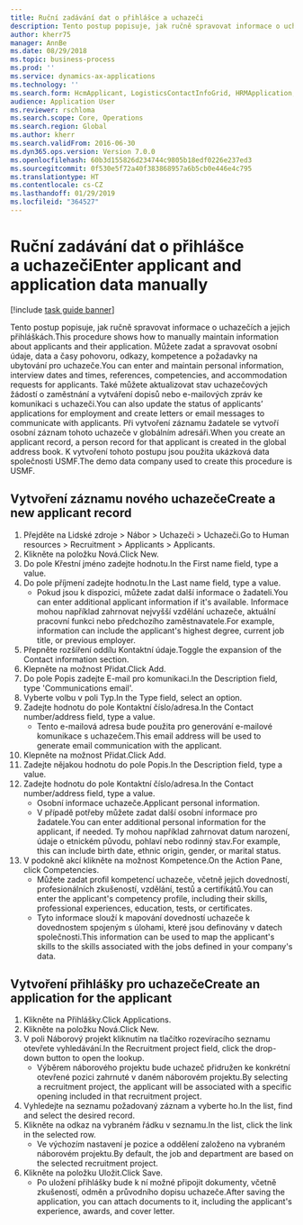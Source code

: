 ```yaml
---
title: Ruční zadávání dat o přihlášce a uchazeči
description: Tento postup popisuje, jak ručně spravovat informace o uchazečích a jejich přihláškách.
author: kherr75
manager: AnnBe
ms.date: 08/29/2018
ms.topic: business-process
ms.prod: ''
ms.service: dynamics-ax-applications
ms.technology: ''
ms.search.form: HcmApplicant, LogisticsContactInfoGrid, HRMApplication,  DirPartyTable
audience: Application User
ms.reviewer: rschloma
ms.search.scope: Core, Operations
ms.search.region: Global
ms.author: kherr
ms.search.validFrom: 2016-06-30
ms.dyn365.ops.version: Version 7.0.0
ms.openlocfilehash: 60b3d155826d234744c9805b18edf0226e237ed3
ms.sourcegitcommit: 0f530e5f72a40f383868957a6b5cb0e446e4c795
ms.translationtype: HT
ms.contentlocale: cs-CZ
ms.lasthandoff: 01/29/2019
ms.locfileid: "364527"
---
```

# <a name="enter-applicant-and-application-data-manually"></a><span data-ttu-id="4cd26-103">Ruční zadávání dat o přihlášce a uchazeči</span><span class="sxs-lookup"><span data-stu-id="4cd26-103">Enter applicant and application data manually</span></span>

[!include [task guide banner](../../includes/task-guide-banner.md)]

<span data-ttu-id="4cd26-104">Tento postup popisuje, jak ručně spravovat informace o uchazečích a jejich přihláškách.</span><span class="sxs-lookup"><span data-stu-id="4cd26-104">This procedure shows how to manually maintain information about applicants and their application.</span></span>   <span data-ttu-id="4cd26-105">Můžete zadat a spravovat osobní údaje, data a časy pohovoru, odkazy, kompetence a požadavky na ubytování pro uchazeče.</span><span class="sxs-lookup"><span data-stu-id="4cd26-105">You can enter and maintain personal information, interview dates and times, references, competencies, and accommodation requests for applicants.</span></span> <span data-ttu-id="4cd26-106">Také můžete aktualizovat stav uchazečových žádostí o zaměstnání a vytváření dopisů nebo e-mailových zpráv ke komunikaci s uchazeči.</span><span class="sxs-lookup"><span data-stu-id="4cd26-106">You can also update the status of applicants’ applications for employment and create letters or email messages to communicate with applicants.</span></span> <span data-ttu-id="4cd26-107">Při vytvoření záznamu žadatele se vytvoří osobní záznam tohoto uchazeče v globálním adresáři.</span><span class="sxs-lookup"><span data-stu-id="4cd26-107">When you create an applicant record, a person record for that applicant is created in the global address book.</span></span>       <span data-ttu-id="4cd26-108">K vytvoření tohoto postupu jsou použita ukázková data společnosti USMF.</span><span class="sxs-lookup"><span data-stu-id="4cd26-108">The demo data company used to create this procedure is USMF.</span></span>


## <a name="create-a-new-applicant-record"></a><span data-ttu-id="4cd26-109">Vytvoření záznamu nového uchazeče</span><span class="sxs-lookup"><span data-stu-id="4cd26-109">Create a new applicant record</span></span>
1. <span data-ttu-id="4cd26-110">Přejděte na Lidské zdroje > Nábor > Uchazeči > Uchazeči.</span><span class="sxs-lookup"><span data-stu-id="4cd26-110">Go to Human resources > Recruitment > Applicants > Applicants.</span></span>
2. <span data-ttu-id="4cd26-111">Klikněte na položku Nová.</span><span class="sxs-lookup"><span data-stu-id="4cd26-111">Click New.</span></span>
3. <span data-ttu-id="4cd26-112">Do pole Křestní jméno zadejte hodnotu.</span><span class="sxs-lookup"><span data-stu-id="4cd26-112">In the First name field, type a value.</span></span>
4. <span data-ttu-id="4cd26-113">Do pole příjmení zadejte hodnotu.</span><span class="sxs-lookup"><span data-stu-id="4cd26-113">In the Last name field, type a value.</span></span>
    * <span data-ttu-id="4cd26-114">Pokud jsou k dispozici, můžete zadat další informace o žadateli.</span><span class="sxs-lookup"><span data-stu-id="4cd26-114">You can enter additional applicant information if it's available.</span></span> <span data-ttu-id="4cd26-115">Informace mohou například zahrnovat nejvyšší vzdělání uchazeče, aktuální pracovní funkci nebo předchozího zaměstnavatele.</span><span class="sxs-lookup"><span data-stu-id="4cd26-115">For example, information can include the applicant's highest degree, current job title, or previous employer.</span></span>  
5. <span data-ttu-id="4cd26-116">Přepněte rozšíření oddílu Kontaktní údaje.</span><span class="sxs-lookup"><span data-stu-id="4cd26-116">Toggle the expansion of the Contact information section.</span></span>
6. <span data-ttu-id="4cd26-117">Klepněte na možnost Přidat.</span><span class="sxs-lookup"><span data-stu-id="4cd26-117">Click Add.</span></span>
7. <span data-ttu-id="4cd26-118">Do pole Popis zadejte E-mail pro komunikaci.</span><span class="sxs-lookup"><span data-stu-id="4cd26-118">In the Description field, type 'Communications email'.</span></span>
8. <span data-ttu-id="4cd26-119">Vyberte volbu v poli Typ.</span><span class="sxs-lookup"><span data-stu-id="4cd26-119">In the Type field, select an option.</span></span>
9. <span data-ttu-id="4cd26-120">Zadejte hodnotu do pole Kontaktní číslo/adresa.</span><span class="sxs-lookup"><span data-stu-id="4cd26-120">In the Contact number/address field, type a value.</span></span>
    * <span data-ttu-id="4cd26-121">Tento e-mailová adresa bude použita pro generování e-mailové komunikace s uchazečem.</span><span class="sxs-lookup"><span data-stu-id="4cd26-121">This email address will be used to generate email communication with the applicant.</span></span>  
10. <span data-ttu-id="4cd26-122">Klepněte na možnost Přidat.</span><span class="sxs-lookup"><span data-stu-id="4cd26-122">Click Add.</span></span>
11. <span data-ttu-id="4cd26-123">Zadejte nějakou hodnotu do pole Popis.</span><span class="sxs-lookup"><span data-stu-id="4cd26-123">In the Description field, type a value.</span></span>
12. <span data-ttu-id="4cd26-124">Zadejte hodnotu do pole Kontaktní číslo/adresa.</span><span class="sxs-lookup"><span data-stu-id="4cd26-124">In the Contact number/address field, type a value.</span></span>
    * <span data-ttu-id="4cd26-125">Osobní informace uchazeče.</span><span class="sxs-lookup"><span data-stu-id="4cd26-125">Applicant personal information.</span></span>  
    * <span data-ttu-id="4cd26-126">V případě potřeby můžete zadat další osobní informace pro žadatele.</span><span class="sxs-lookup"><span data-stu-id="4cd26-126">You can enter additional personal information for the applicant, if needed.</span></span> <span data-ttu-id="4cd26-127">Ty mohou například zahrnovat datum narození, údaje o etnickém původu, pohlaví nebo rodinný stav.</span><span class="sxs-lookup"><span data-stu-id="4cd26-127">For example, this can include birth date, ethnic origin, gender, or marital status.</span></span>  
13. <span data-ttu-id="4cd26-128">V podokně akcí klikněte na možnost Kompetence.</span><span class="sxs-lookup"><span data-stu-id="4cd26-128">On the Action Pane, click Competencies.</span></span>
    * <span data-ttu-id="4cd26-129">Můžete zadat profil kompetencí uchazeče, včetně jejich dovedností, profesionálních zkušeností, vzdělání, testů a certifikátů.</span><span class="sxs-lookup"><span data-stu-id="4cd26-129">You can enter the applicant's competency profile, including their skills, professional experiences, education, tests, or certificates.</span></span>  
    * <span data-ttu-id="4cd26-130">Tyto informace slouží k mapování dovedností uchazeče k dovednostem spojeným s úlohami, které jsou definovány v datech společnosti.</span><span class="sxs-lookup"><span data-stu-id="4cd26-130">This information can be used to map the applicant's skills to the skills associated with the jobs defined in your company's data.</span></span>   

## <a name="create-an-application-for-the-applicant"></a><span data-ttu-id="4cd26-131">Vytvoření přihlášky pro uchazeče</span><span class="sxs-lookup"><span data-stu-id="4cd26-131">Create an application for the applicant</span></span>
1. <span data-ttu-id="4cd26-132">Klikněte na Přihlášky.</span><span class="sxs-lookup"><span data-stu-id="4cd26-132">Click Applications.</span></span>
2. <span data-ttu-id="4cd26-133">Klikněte na položku Nová.</span><span class="sxs-lookup"><span data-stu-id="4cd26-133">Click New.</span></span>
3. <span data-ttu-id="4cd26-134">V poli Náborový projekt kliknutím na tlačítko rozevíracího seznamu otevřete vyhledávání.</span><span class="sxs-lookup"><span data-stu-id="4cd26-134">In the Recruitment project field, click the drop-down button to open the lookup.</span></span>
    * <span data-ttu-id="4cd26-135">Výběrem náborového projektu bude uchazeč přidružen ke konkrétní otevřené pozici zahrnuté v daném náborovém projektu.</span><span class="sxs-lookup"><span data-stu-id="4cd26-135">By selecting a recruitment project, the applicant will be associated with a specific opening included in that recruitment project.</span></span>  
4. <span data-ttu-id="4cd26-136">Vyhledejte na seznamu požadovaný záznam a vyberte ho.</span><span class="sxs-lookup"><span data-stu-id="4cd26-136">In the list, find and select the desired record.</span></span>
5. <span data-ttu-id="4cd26-137">Klikněte na odkaz na vybraném řádku v seznamu.</span><span class="sxs-lookup"><span data-stu-id="4cd26-137">In the list, click the link in the selected row.</span></span>
    * <span data-ttu-id="4cd26-138">Ve výchozím nastavení je pozice a oddělení založeno na vybraném náborovém projektu.</span><span class="sxs-lookup"><span data-stu-id="4cd26-138">By default, the job and department are based on the selected recruitment project.</span></span>  
6. <span data-ttu-id="4cd26-139">Klikněte na položku Uložit.</span><span class="sxs-lookup"><span data-stu-id="4cd26-139">Click Save.</span></span>
    * <span data-ttu-id="4cd26-140">Po uložení přihlášky bude k ní možné připojit dokumenty, včetně zkušeností, odměn a průvodního dopisu uchazeče.</span><span class="sxs-lookup"><span data-stu-id="4cd26-140">After saving the application, you can attach documents to it, including the applicant's experience, awards, and cover letter.</span></span>  

